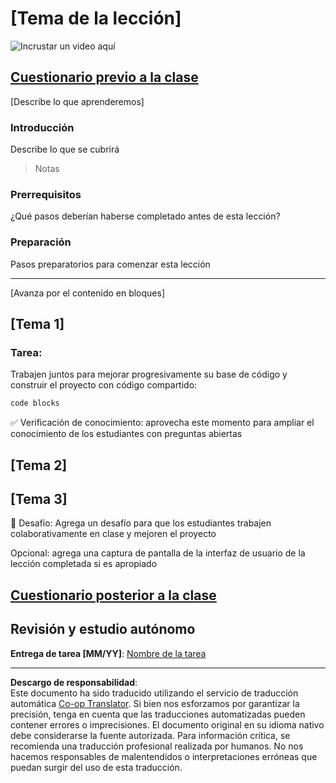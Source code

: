<!--
CO_OP_TRANSLATOR_METADATA:
{
  "original_hash": "0494be70ad7fadd13a8c3d549c23e355",
  "translation_date": "2025-08-26T15:56:44+00:00",
  "source_file": "lesson-template/README.md",
  "language_code": "es"
}
-->
# [Tema de la lección]

![Incrustar un video aquí](../../../lesson-template/video-url)

## [Cuestionario previo a la clase](../../../lesson-template/quiz-url)

[Describe lo que aprenderemos]

### Introducción

Describe lo que se cubrirá

> Notas

### Prerrequisitos

¿Qué pasos deberían haberse completado antes de esta lección?

### Preparación

Pasos preparatorios para comenzar esta lección

---

[Avanza por el contenido en bloques]

## [Tema 1]

### Tarea:

Trabajen juntos para mejorar progresivamente su base de código y construir el proyecto con código compartido:

```html
code blocks
```

✅ Verificación de conocimiento: aprovecha este momento para ampliar el conocimiento de los estudiantes con preguntas abiertas

## [Tema 2]

## [Tema 3]

🚀 Desafío: Agrega un desafío para que los estudiantes trabajen colaborativamente en clase y mejoren el proyecto

Opcional: agrega una captura de pantalla de la interfaz de usuario de la lección completada si es apropiado

## [Cuestionario posterior a la clase](../../../lesson-template/quiz-url)

## Revisión y estudio autónomo

**Entrega de tarea [MM/YY]**: [Nombre de la tarea](assignment.md)

---

**Descargo de responsabilidad**:  
Este documento ha sido traducido utilizando el servicio de traducción automática [Co-op Translator](https://github.com/Azure/co-op-translator). Si bien nos esforzamos por garantizar la precisión, tenga en cuenta que las traducciones automatizadas pueden contener errores o imprecisiones. El documento original en su idioma nativo debe considerarse la fuente autorizada. Para información crítica, se recomienda una traducción profesional realizada por humanos. No nos hacemos responsables de malentendidos o interpretaciones erróneas que puedan surgir del uso de esta traducción.